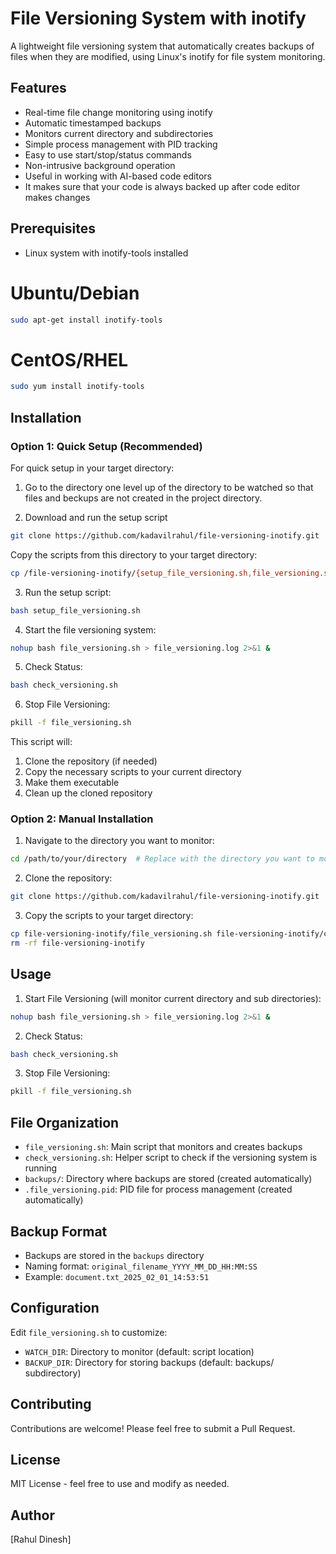 # File Versioning System with inotify

A lightweight file versioning system that automatically creates backups of files when they are modified, using Linux's inotify for file system monitoring.

## Features
- Real-time file change monitoring using inotify
- Automatic timestamped backups
- Monitors current directory and subdirectories
- Simple process management with PID tracking
- Easy to use start/stop/status commands
- Non-intrusive background operation
- Useful in working with AI-based code editors
- It makes sure that your code is always backed up after code editor makes changes

## Prerequisites
- Linux system with inotify-tools installed
# Ubuntu/Debian
```bash
sudo apt-get install inotify-tools
```
# CentOS/RHEL
```bash
sudo yum install inotify-tools
```

## Installation

### Option 1: Quick Setup (Recommended)
For quick setup in your target directory:

1. Go to the directory one level up of the directory to be watched so that files and beckups are not created in the project directory.

2. Download and run the setup script
```bash
git clone https://github.com/kadavilrahul/file-versioning-inotify.git
```
Copy the scripts from this directory to your target directory:
```bash
cp /file-versioning-inotify/{setup_file_versioning.sh,file_versioning.sh,check_versioning.sh} .
```

3. Run the setup script:
```bash
bash setup_file_versioning.sh
```

4. Start the file versioning system:
```bash
nohup bash file_versioning.sh > file_versioning.log 2>&1 &
```

5. Check Status:
```bash
bash check_versioning.sh
```

6. Stop File Versioning:
```bash
pkill -f file_versioning.sh
```

This script will:
1. Clone the repository (if needed)
2. Copy the necessary scripts to your current directory
3. Make them executable
4. Clean up the cloned repository

### Option 2: Manual Installation
1. Navigate to the directory you want to monitor:
```bash
cd /path/to/your/directory  # Replace with the directory you want to monitor
```

2. Clone the repository:
```bash
git clone https://github.com/kadavilrahul/file-versioning-inotify.git
```

3. Copy the scripts to your target directory:
```bash
cp file-versioning-inotify/file_versioning.sh file-versioning-inotify/check_versioning.sh .
rm -rf file-versioning-inotify
```

## Usage

1. Start File Versioning (will monitor current directory and sub directories):
```bash
nohup bash file_versioning.sh > file_versioning.log 2>&1 &
```

2. Check Status:
```bash
bash check_versioning.sh
```

3. Stop File Versioning:
```bash
pkill -f file_versioning.sh
```

## File Organization
- `file_versioning.sh`: Main script that monitors and creates backups
- `check_versioning.sh`: Helper script to check if the versioning system is running
- `backups/`: Directory where backups are stored (created automatically)
- `.file_versioning.pid`: PID file for process management (created automatically)

## Backup Format
- Backups are stored in the `backups` directory
- Naming format: `original_filename_YYYY_MM_DD_HH:MM:SS`
- Example: `document.txt_2025_02_01_14:53:51`

## Configuration
Edit `file_versioning.sh` to customize:
- `WATCH_DIR`: Directory to monitor (default: script location)
- `BACKUP_DIR`: Directory for storing backups (default: backups/ subdirectory)

## Contributing
Contributions are welcome! Please feel free to submit a Pull Request.

## License
MIT License - feel free to use and modify as needed.

## Author
[Rahul Dinesh]
